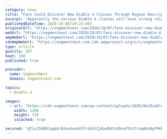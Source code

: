 ```yaml
---
category: news
title: "Fans Could Discover New Diablo 4 Classes Through Region Descriptions"
excerpt: "Apparently the various Diablo 4 classes will have strong relationships with the various regions that you’ll be passing through over the course of the game. While this hasn’t been confirmed ..."
publishedDateTime: 2020-10-06T19:25:00Z
originalUrl: "https://segmentnext.com/2020/10/07/fans-discover-new-diablo-4-classes-region-descriptions/"
webUrl: "https://segmentnext.com/2020/10/07/fans-discover-new-diablo-4-classes-region-descriptions/"
ampWebUrl: "https://segmentnext.com/2020/10/07/fans-discover-new-diablo-4-classes-region-descriptions/amp/"
cdnAmpWebUrl: "https://segmentnext-com.cdn.ampproject.org/c/s/segmentnext.com/2020/10/07/fans-discover-new-diablo-4-classes-region-descriptions/amp/"
type: article
quality: 107
heat: 108
published: true

provider:
  name: SegmentNext
  domain: segmentnext.com

topics:
  - Diablo 4

images:
  - url: "https://cdn.segmentnext.com/wp-content/uploads/2020/04/Diablo-4-Barbarian-Dual-Wield.jpg"
    width: 1280
    height: 720
    isCached: true

secured: "gTiuJ500ECogq4/NJovhwxoX3fr6iGtZjKyeRdtzkDnuFYS/CroqA0sHyPYKkVuhWwYPa1W2T77an3AIzFjOSDhk/NQ/9hpcEVnKJSBnCZy8HEnLzWR5yARSYexLd1cAdH4o8IEWCt6WsY5IfrCq4Y04HsjwWYNz8A+OM5MtJ5Efbhk5h94I3lRK7odkLP/wNFTbF8hkd3vp5QyzSHqPcdduU+toyYwagZ3mnywd22YcVBCHFv7qFelG727q2pJUUXPNtXnRLv4VAiwCBabPcXTDZQeeTQhRfLLNItYU+P+Kqpx6bS71OxJZK0yHbQMeb4sI8E50UcUebWdqlVz3q4V4p5gDXMggXTWH4vlauF0=;M7fjdDv+Q0IZ10BWvllPyw=="
---
```


